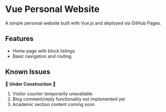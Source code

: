 # Vue Personal Website

A simple personal website built with Vue.js and deployed via GitHub Pages.

## Features
- Home page with block listings
- Basic navigation and routing

## Known Issues
🚧 **Under Construction** 🚧
1. Visitor counter temporarily unavailable
2. Blog comment/reply functionality not implemented yet
3. Academic section content coming soon
